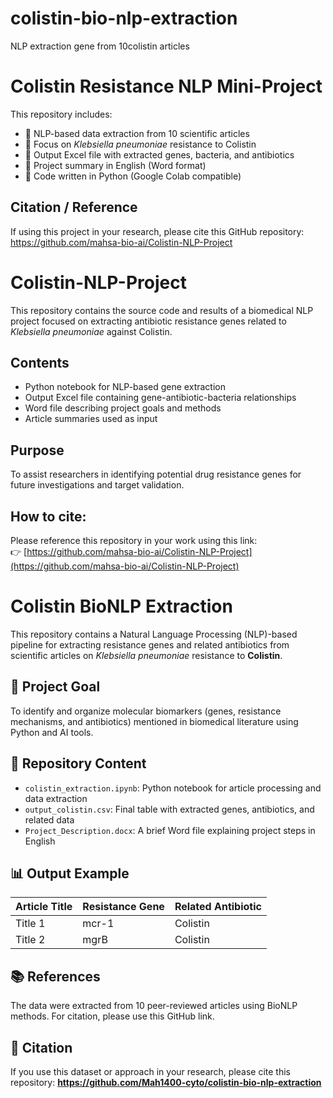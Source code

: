# colistin-bio-nlp-extraction
NLP extraction gene from 10colistin articles
# Colistin Resistance NLP Mini-Project

This repository includes:

- 🔬 NLP-based data extraction from 10 scientific articles
- 🧬 Focus on *Klebsiella pneumoniae* resistance to Colistin
- 📁 Output Excel file with extracted genes, bacteria, and antibiotics
- 📄 Project summary in English (Word format)
- 🧠 Code written in Python (Google Colab compatible)

## Citation / Reference
If using this project in your research, please cite this GitHub repository:
https://github.com/mahsa-bio-ai/Colistin-NLP-Project
# Colistin-NLP-Project

This repository contains the source code and results of a biomedical NLP project focused on extracting antibiotic resistance genes related to *Klebsiella pneumoniae* against Colistin.

## Contents
- Python notebook for NLP-based gene extraction
- Output Excel file containing gene-antibiotic-bacteria relationships
- Word file describing project goals and methods
- Article summaries used as input

## Purpose
To assist researchers in identifying potential drug resistance genes for future investigations and target validation.

## How to cite:
Please reference this repository in your work using this link:  
👉 [https://github.com/mahsa-bio-ai/Colistin-NLP-Project](https://github.com/mahsa-bio-ai/Colistin-NLP-Project)
# Colistin BioNLP Extraction

This repository contains a Natural Language Processing (NLP)-based pipeline for extracting resistance genes and related antibiotics from scientific articles on *Klebsiella pneumoniae* resistance to **Colistin**.

## 🔬 Project Goal
To identify and organize molecular biomarkers (genes, resistance mechanisms, and antibiotics) mentioned in biomedical literature using Python and AI tools.

## 📁 Repository Content
- `colistin_extraction.ipynb`: Python notebook for article processing and data extraction
- `output_colistin.csv`: Final table with extracted genes, antibiotics, and related data
- `Project_Description.docx`: A brief Word file explaining project steps in English

## 📊 Output Example
| Article Title | Resistance Gene | Related Antibiotic |
|---------------|------------------|---------------------|
| Title 1       | mcr-1            | Colistin            |
| Title 2       | mgrB             | Colistin            |

## 📚 References
The data were extracted from 10 peer-reviewed articles using BioNLP methods. For citation, please use this GitHub link.

## 📝 Citation
If you use this dataset or approach in your research, please cite this repository:
**https://github.com/Mah1400-cyto/colistin-bio-nlp-extraction**